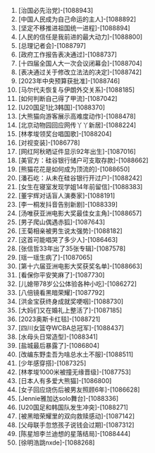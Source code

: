 
1. [治国必先治党]-[1088943]
1. [中国人民成为自己命运的主人]-[1088892]
1. [坚定不移推进祖国统一进程]-[1088894]
1. [人民的信任是我前进的最大动力]-[1088800]
1. [总理记者会]-[1088797]
1. [政府工作报告表决通过]-[1088737]
1. [十四届全国人大一次会议闭幕会]-[1088704]
1. [表决通过关于修改立法法的决定]-[1088742]
1. [2023年中央预算获批准]-[1088746]
1. [马尔代夫恢复与伊朗外交关系]-[1088185]
1. [如何判断自己得了甲流]-[1087042]
1. [U20国足1比3韩国]-[1088370]
1. [大熊猫向游客展示高难度动作]-[1088478]
1. [北京动物园回应网传丫丫新居]-[1088224]
1. [林孝埈领奖台唱国歌]-[1088204]
1. [对视变装]-[1086778]
1. [网红阿秋晒证件显示92年出生]-[1087016]
1. [美官方：硅谷银行储户可支取存款]-[1088662]
1. [熊猫花花是如何成为顶流的]-[1088650]
1. [潘石屹：从未在硅谷银行开过户]-[1088242]
1. [女生在寝室发现学姐14年前留信]-[1088383]
1. [董宇辉对话盲人演奏家]-[1088191]
1. [李一桐发抖音告别新剧]-[1088339]
1. [汤唯获亚洲电影大奖最佳女主角]-[1088657]
1. [男子爬山偶遇赤狐]-[1087643]
1. [王菊相亲被男生说太强势]-[1088182]
1. [这首可能唱哭了多少人]-[1086463]
1. [张信哲33年出了35张专辑]-[1087578]
1. [瑶一瑶生病了]-[1087065]
1. [第十六届亚洲电影大奖获奖名单]-[1088663]
1. [看保你平安笑麻了]-[1087730]
1. [儿媳带78岁公公体验各种小吃]-[1086272]
1. [八倍镜看黑暗荣耀]-[1087792]
1. [洪金宝获终身成就奖哽咽]-[1088730]
1. [大妈们又在婚礼上整活了]-[1087185]
1. [2023奥斯卡红毯]-[1088721]
1. [四川女篮夺WCBA总冠军]-[1088437]
1. [水母头日常造型]-[1088341]
1. [盐城最后暴露了]-[1086804]
1. [改编东野圭吾为啥总水土不服]-[1088511]
1. [少年感穿搭]-[1087325]
1. [林孝埈1000米被撞无缘晋级]-[1087753]
1. [日本人有多爱大熊猫]-[1086800]
1. [女子回应烧伤后被男友照顾6年]-[1086628]
1. [Jennie雅加达solo舞台]-[1088336]
1. [U20国足和韩国队发生冲突]-[1088271]
1. [被黑暗荣耀里的双向救赎感动]-[1087142]
1. [父母联手忽悠孩子说钱会过期]-[1087312]
1. [陈星旭李兰迪想的星落结局]-[1088444]
1. [徐明浩跳nxde]-[1088268]
